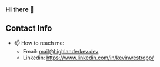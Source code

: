 ### Hi there 👋

## Contact Info
- 📫 How to reach me:
  - Email: mail@highlanderkev.dev
  - Linkedin: https://www.linkedin.com/in/kevinwestropp/

<!--
**highlanderkev/highlanderkev** is a ✨ _special_ ✨ repository because its `README.md` (this file) appears on your GitHub profile.

Here are some ideas to get you started:

- 🔭 I’m currently working on ...
- 🌱 I’m currently learning ...
- 👯 I’m looking to collaborate on ...
- 🤔 I’m looking for help with ...
- 💬 Ask me about ...
- 📫 How to reach me: ...
- 😄 Pronouns: ...
- ⚡ Fun fact: ...
-->
